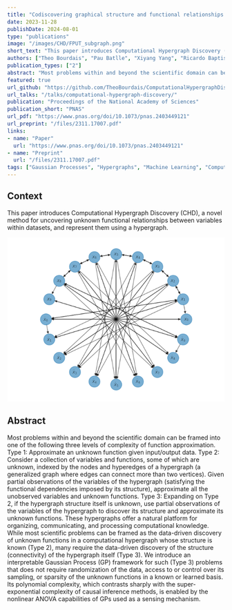 ```yaml
---
title: "Codiscovering graphical structure and functional relationships within data: A Gaussian Process framework for connecting the dots"
date: 2023-11-28
publishDate: 2024-08-01
type: "publications"
image: "/images/CHD/FPUT_subgraph.png"
short_text: "This paper introduces Computational Hypergraph Discovery (CHD), a novel method for uncovering unknown functional relationships between variables within datasets, and represent them using a hypergraph."
authors: ["Theo Bourdais", "Pau Batlle", "Xiyang Yang", "Ricardo Baptista", "Nicolas Rouquette", "Houman Owhadi"]
publication_types: ["2"]
abstract: "Most problems within and beyond the scientific domain can be framed into one of the following three levels of complexity of function approximation. Type 1: Approximate an unknown function given input/output data. Type 2: Consider a collection of variables and functions, some of which are unknown, indexed by the nodes and hyperedges of a hypergraph (a generalized graph where edges can connect more than two vertices). Given partial observations of the variables of the hypergraph (satisfying the functional dependencies imposed by its structure), approximate all the unobserved variables and unknown functions. Type 3: Expanding on Type 2, if the hypergraph structure itself is unknown, use partial observations of the variables of the hypergraph to discover its structure and approximate its unknown functions. These hypergraphs offer a natural platform for organizing, communicating, and processing computational knowledge. While most scientific problems can be framed as the data-driven discovery of unknown functions in a computational hypergraph whose structure is known (Type 2), many require the data-driven discovery of the structure (connectivity) of the hypergraph itself (Type 3). We introduce an interpretable Gaussian Process (GP) framework for such (Type 3) problems that does not require randomization of the data, access to or control over its sampling, or sparsity of the unknown functions in a known or learned basis. Its polynomial complexity, which contrasts sharply with the super-exponential complexity of causal inference methods, is enabled by the nonlinear ANOVA capabilities of GPs used as a sensing mechanism."
featured: true
url_github: "https://github.com/TheoBourdais/ComputationalHypergraphDiscovery"
url_talks: "/talks/computational-hypergraph-discovery/"
publication: "Proceedings of the National Academy of Sciences"
publication_short: "PNAS"
url_pdf: "https://www.pnas.org/doi/10.1073/pnas.2403449121"
url_preprint: "/files/2311.17007.pdf"
links:
- name: "Paper"
  url: "https://www.pnas.org/doi/10.1073/pnas.2403449121"
- name: "Preprint"
  url: "/files/2311.17007.pdf"
tags: ["Gaussian Processes", "Hypergraphs", "Machine Learning", "Computational Science"]
---
```




## Context

This paper introduces Computational Hypergraph Discovery (CHD), a novel method for uncovering unknown functional relationships between variables within datasets, and represent them using a hypergraph.

![Computational Hypergraph Discovery](/images/CHD/FPUT_subgraph.png)

## Abstract

Most problems within and beyond the scientific domain can be framed into one of the following three levels of complexity of function approximation. Type 1: Approximate an unknown function given input/output data. Type 2: Consider a collection of variables and functions, some of which are unknown, indexed by the nodes and hyperedges of a hypergraph (a generalized graph where edges can connect more than two vertices). Given partial observations of the variables of the hypergraph (satisfying the functional dependencies imposed by its structure), approximate all the unobserved variables and unknown functions. Type 3: Expanding on Type 2, if the hypergraph structure itself is unknown, use partial observations of the variables of the hypergraph to discover its structure and approximate its unknown functions. These hypergraphs offer a natural platform for organizing, communicating, and processing computational knowledge. While most scientific problems can be framed as the data-driven discovery of unknown functions in a computational hypergraph whose structure is known (Type 2), many require the data-driven discovery of the structure (connectivity) of the hypergraph itself (Type 3). We introduce an interpretable Gaussian Process (GP) framework for such (Type 3) problems that does not require randomization of the data, access to or control over its sampling, or sparsity of the unknown functions in a known or learned basis. Its polynomial complexity, which contrasts sharply with the super-exponential complexity of causal inference methods, is enabled by the nonlinear ANOVA capabilities of GPs used as a sensing mechanism.